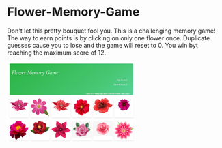 # Flower-Memory-Game

Don't let this pretty bouquet fool you. This is a challenging memory game! The way to earn points is by
clicking on only one flower once. Duplicate guesses cause you to lose and the game will reset to 0. You win byt reaching the maximum score
of 12.


<img src="client\public\assets\images\screenshot.jpg" alt="Screenshot of Flower Memory Game" width="300">
